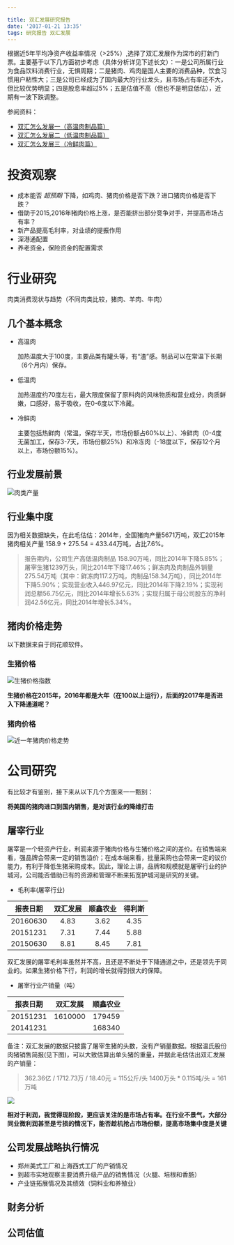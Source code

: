 ```yaml
---

title: 双汇发展研究报告
date: '2017-01-21 13:35'
tags: 研究报告 双汇发展
---
```


根据近5年平均净资产收益率情况（>25%）,选择了双汇发展作为深市的打新门票。主要基于以下几方面初步考虑（具体分析详见下述长文）：一是公司所属行业为食品饮料消费行业，无惧周期；二是猪肉、鸡肉是国人主要的消费品种，饮食习惯用户粘性大；三是公司已经成为了国内最大的行业龙头，且市场占有率还不大，但比较优势明显；四是股息率超过5%；五是估值不高（但也不是明显低估），近期有一波下跌调整。

参阅资料：

- [双汇怎么发展一（高温肉制品篇）](http://xueqiu.com/1240915616/36491399)
- [双汇怎么发展二（低温肉制品篇）](https://xueqiu.com/1240915616/36733025)
- [双汇怎么发展三（冷鲜肉篇）](http://xueqiu.com/1240915616/37124758)

# 投资观察

- 成本能否 _超预期_ 下降，如鸡肉、猪肉价格是否下跌？进口猪肉价格是否下跌？
- 借助于2015,2016年猪肉价格上涨，是否能挤出部分竞争对手，并提高市场占有率？
- 新产品提高毛利率，对业绩的提振作用
- 深港通配置
- 养老资金，保险资金的配置需求

# 行业研究

肉类消费现状与趋势（不同肉类比较，猪肉、羊肉、牛肉）

## 几个基本概念

- 高温肉

  加热温度大于100度，主要品类有罐头等，有“渣”感。制品可以在常温下长期（6个月内）保存。

- 低温肉

  加热温度约70度左右，最大限度保留了原料肉的风味物质和营业成分，肉质鲜嫩，口感好，易于吸收，在0-6度以下冷藏。

- 冷鲜肉

  主要包括热鲜肉（常温，保存半天，市场份额占60%以上）、冷鲜肉（0-4度无菌加工，保存3-7天，市场份额25%）和冷冻肉（-18度以下，保存12个月以上，市场份额15%）。

## 行业发展前景

![肉类产量](http://7xonmk.com1.z0.glb.clouddn.com/2016-12-30_肉类产量.png)

## 行业集中度

因为相关数据缺失，在此毛估估：2014年，全国猪肉产量5671万吨，双汇2015年猪肉相关产量 158.9 + 275.54 = 433.44万吨，占比7.6%。

> 报告期内，公司生产高低温肉制品 158.90万吨，同比2014年下降5.85%；屠宰生猪1239万头，同比2014年下降17.46%；鲜冻肉及肉制品外销量275.54万吨（其中：鲜冻肉117.2万吨，肉制品158.34万吨），同比2014年下降5.90%；实现营业收入446.97亿元，同比2014年下降2.19%；实现利润总额56.75亿元，同比2014年增长5.63%；实现归属于母公司股东的净利润42.56亿元，同比2014年增长5.34%。

## 猪肉价格走势

以下数据来自于同花顺软件。

### 生猪价格

![生猪价格指数](http://7xonmk.com1.z0.glb.clouddn.com/生猪价格指数2017-01-21_13-20-30.png)

**生猪价格在2015年，2016年都是大年（在100以上运行），后面的2017年是否进入下降通道呢？**

### 猪肉价格

![近一年猪肉价格走势](http://7xonmk.com1.z0.glb.clouddn.com/2017-01-21_11-02-22_猪肉价格走势.png)

# 公司研究

有比较才有鉴别，接下来从以下几个方面来一一甄别：

**将美国的猪肉进口到国内销售，是对该行业的降维打击**

## 屠宰行业

屠宰是一个轻资产行业，利润来源于猪肉价格与生猪价格之间的差价。在销售端来看，强品牌会带来一定的销售溢价；在成本端来看，批量采购也会带来一定的议价能力，有利于降低生猪采购成本。因此，理论上讲，品牌和规模就是屠宰行业的护城河，公司能否借助已有的资源和管理不断来拓宽护城河是研究的关键。

- 毛利率(屠宰行业)

| 报表日期 | 双汇发展 | 顺鑫农业 | 得利斯 |
|:--------:|:--------:|:--------:|:------:|
| 20160630 |   4.83   |   3.62   |  4.35  |
| 20151231 |   7.31   |   7.44   |  5.88  |
| 20150630 |   8.81   |   8.45   |  7.81  |

双汇发展的屠宰毛利率虽然并不高，且还是不断处于下降通道之中，还是领先于同业的。如果生猪价格下行，利润的增长就得到很大的保障。

- 屠宰行业产销量（吨）

| 报表日期 | 双汇发展 | 顺鑫农业 |
|:--------:|:--------:|:--------:|
| 20151231 |  1610000 |  179459  |
| 20141231 |          |  168340  |

备注：双汇发展的数据只披露了屠宰生猪的头数，没有产销量数据。根据温氏股份肉猪销售简报(见下图)，可以大致估算出单头猪的重量，并据此毛估估出双汇发展的产销量：

> 362.36亿 / 1712.73万 / 18.40元 = 115公斤/头
> 1400万头 * 0.115吨/头 = 161万吨

![](http://7xonmk.com1.z0.glb.clouddn.com/2017-01-21_11-14-19_温氏股份2016生猪销量.png)

**相对于利润，我觉得现阶段，更应该关注的是市场占有率。在行业不景气，大部分同业微利润甚至是亏损的情况下，能否趁机抢占市场份额，提高市场集中度是关键**

## 公司发展战略执行情况

- 郑州美式工厂和上海西式工厂的产销情况
- 到超市实地观察主要消费升级产品的销售情况（火腿、培根和香肠）
- 产业链拓展情况及其绩效（饲料业和养殖业）

## 财务分析

## 公司估值
